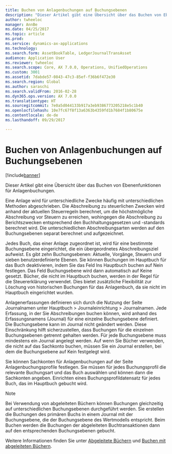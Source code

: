 ```yaml
---
title: Buchen von Anlagenbuchungen auf Buchungsebenen
description: "Dieser Artikel gibt eine Übersicht über das Buchen von Ebenenfunktionen für Anlagenbuchungen."
author: twheeloc
manager: AnnBe
ms.date: 04/25/2017
ms.topic: article
ms.prod: 
ms.service: dynamics-ax-applications
ms.technology: 
ms.search.form: AssetBookTable, LedgerJournalTransAsset
audience: Application User
ms.reviewer: twheeloc
ms.search.scope: Core, AX 7.0.0, Operations, UnifiedOperations
ms.custom: 3001
ms.assetid: 7dabde57-0843-47c3-85ef-f36b6f472e30
ms.search.region: Global
ms.author: saraschi
ms.search.validFrom: 2016-02-28
ms.dyn365.ops.version: AX 7.0.0
ms.translationtype: HT
ms.sourcegitcommit: 7e0a5d044133b917a3eb9386773205218e5c1b40
ms.openlocfilehash: 10e7fc67f8f13a6363b4359fd1b7684f1b80675e
ms.contentlocale: de-de
ms.lasthandoff: 09/29/2017

---
```


# <a name="post-fixed-asset-transactions-to-posting-layers"></a>Buchen von Anlagenbuchungen auf Buchungsebenen

[!include[banner](../includes/banner.md)]


Dieser Artikel gibt eine Übersicht über das Buchen von Ebenenfunktionen für Anlagenbuchungen.

Eine Anlage wird für unterschiedliche Zwecke häufig mit unterschiedlichen Methoden abgeschrieben. Die Abschreibung zu steuerlichen Zwecken wird anhand der aktuellen Steuerregeln berechnet, um die höchstmögliche Abschreibung vor Steuern zu erreichen, wohingegen die Abschreibung zu Berichtszwecken entsprechend den Buchhaltungsgesetzen und -standards berechnet wird. Die unterschiedlichen Abschreibungsarten werden auf den Buchungsebenen separat berechnet und aufgezeichnet.

Jedes Buch, das einer Anlage zugeordnet ist, wird für eine bestimmte Buchungsebene eingerichtet, die ein übergeordnetes Abschreibungsziel aufweist. Es gibt zehn Buchungsebenen: Aktuelle, Vorgänge, Steuern und sieben benutzerdefinierte Ebenen. Sie können Buchungen im Hauptbuch für das Buch deaktivieren, indem Sie das Feld Ins Hauptbuch buchen auf Nein festlegen. Das Feld Buchungsebene wird dann automatisch auf Keine gesetzt. Bücher, die nicht im Hauptbuch buchen, werden in der Regel für die Steuererklärung verwendet. Dies bietet zusätzliche Flexibilität zur Löschung von historischen Buchungen für das Anlagenbuch, da sie nicht im Hauptbuch eingerichtet wurden.

Anlagenerfassungen definieren sich durch die Nutzung der Seite  Journalnamen unter Hauptbuch > Journaleinrichtung > Journalnamen. Jede Erfassung, in der Sie Abschreibungen buchen können, wird anhand des Erfassungsnamens (Journal) für eine einzelne Buchungsebene definiert. Die Buchungsebene kann im Journal nicht geändert werden. Diese Einschränkung hilft sicherzustellen, dass Buchungen für die einzelnen Buchungsebenen getrennt gehalten werden. Für jede Buchungsebene muss mindestens ein Journal angelegt werden. Auf wenn Sie Bücher verwenden, die nicht auf das Sachkonto buchen, müssen Sie ein Journal erstellen, bei dem die Buchungsebene auf Kein festgelegt wird.

Sie können Sachkonten für Anlagenbuchungen auf der Seite Anlagenbuchungsprofile festlegen. Sie müssen für jedes Buchungsprofil die relevante Buchungsart und das Buch auswählen und können dann die Sachkonten angeben. Einrichten eines Buchungsprofildatensatz für jedes Buch, das im Hauptbuch gebucht wird.

> [!NOTE] 
> Bei Verwendung von abgeleiteten Büchern können Buchungen gleichzeitig auf unterschiedlichen Buchungsebenen durchgeführt werden. Sie erstellen die Buchungen des primären Buchs in einem Journal mit der Buchungsebene, die der Buchungsebene des Wertmodells entspricht. Beim Buchen werden die Buchungen der abgeleiteten Buchtransaktionen dann auf den entsprechenden Buchungsebenen gebucht.

Weitere Informationen finden Sie unter [Abgeleitete Büchern](derived-books.md) und [Buchen mit abgeleiteten Büchern](post-derived-value-models.md).




